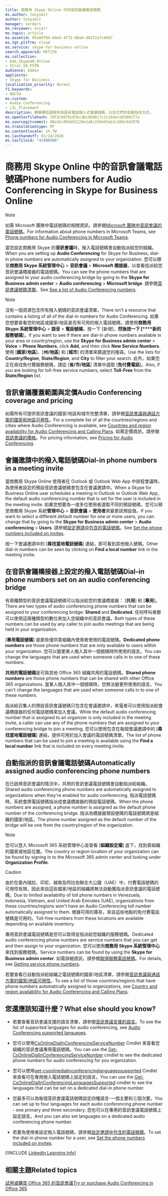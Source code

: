 ```yaml
---
title: 商務用 Skype Online 中的音訊會議電話號碼
ms.author: tonysmit
author: tonysmit
manager: serdars
ms.reviewer: oscarr
ms.topic: article
ms.assetid: 95a08f84-04e5-4f72-88a8-d6472a7c89d7
ms.tgt.pltfrm: cloud
ms.service: skype-for-business-online
search.appverid: MET150
ms.collection:
- Adm_Skype4B_Online
- Strat_SB_PSTN
audience: Admin
appliesto:
- Skype for Business
localization_priority: Normal
f1.keywords:
- NOCSH
ms.custom:
- Audio Conferencing
- LIL_Placement
description: 瞭解哪些國家和地區有電話撥入式會議號碼，以及它們的自動指派方式。
ms.openlocfilehash: 19f2cb6f0c03ecdbc6890c7c1c24daceb508377a
ms.sourcegitcommit: 88a16c09dd91229e1a8c156445eb3c360c942978
ms.translationtype: MT
ms.contentlocale: zh-TW
ms.lasthandoff: 02/14/2020
ms.locfileid: "41986508"
---
```

# <a name="phone-numbers-for-audio-conferencing-in-skype-for-business-online"></a><span data-ttu-id="919a3-103">商務用 Skype Online 中的音訊會議電話號碼</span><span class="sxs-lookup"><span data-stu-id="919a3-103">Phone numbers for Audio Conferencing in Skype for Business Online</span></span>

> [!NOTE]
> <span data-ttu-id="919a3-104">如需 Microsoft 團隊中電話號碼的相關資訊，請參閱[Microsoft 團隊中音訊會議的電話號碼](/MicrosoftTeams/phone-numbers-for-audio-conferencing-in-teams)。</span><span class="sxs-lookup"><span data-stu-id="919a3-104">For information about phone numbers in Microsoft Teams, see [Phone numbers for Audio Conferencing in Microsoft Teams](/MicrosoftTeams/phone-numbers-for-audio-conferencing-in-teams).</span></span>

<span data-ttu-id="919a3-105">當您設定商務用 Skype 的**音訊會議**時，撥入電話號碼會自動指派給您的組織。</span><span class="sxs-lookup"><span data-stu-id="919a3-105">When you are setting up **Audio Conferencing** for Skype for Business, dial-in phone numbers are automatically assigned to your organization.</span></span> <span data-ttu-id="919a3-106">您可以移至**商務用 Skype 系統管理中心** > **音訊會議** > **Microsoft 橋接器**，以查看指派給您音訊會議橋接器的電話號碼。</span><span class="sxs-lookup"><span data-stu-id="919a3-106">You can see the phone numbers that are assigned to your audio conferencing bridge by going to the **Skype for Business admin center** > **Audio conferencing** > **Microsoft bridge**.</span></span> <span data-ttu-id="919a3-107">請參閱[音訊會議號碼清單](see-a-list-of-audio-conferencing-numbers.md)。</span><span class="sxs-lookup"><span data-stu-id="919a3-107">See [See a list of Audio Conferencing numbers](see-a-list-of-audio-conferencing-numbers.md).</span></span>
  
> [!NOTE]
> <span data-ttu-id="919a3-108">沒有一個資源包含所有撥入號碼的音訊會議清單。</span><span class="sxs-lookup"><span data-stu-id="919a3-108">There isn't a resource that contains a listing of all of the dial-in numbers for Audio Conferencing.</span></span> <span data-ttu-id="919a3-109">如果您想要查看您的地區或國家/地區是否有可用的撥入電話號碼，請使用**商務用 Skype 系統管理中心** > **語音** > **電話號碼**，按一下 [新增]，**然後按一下 [\*\*\*\*新的服務號碼**]。</span><span class="sxs-lookup"><span data-stu-id="919a3-109">If you want to see if there are dial-in phone numbers available in your area or country/region, use the **Skype for Business admin center** > **Voice** > **Phone Numbers**, click **Add**, and then click **New Service Numbers**.</span></span> <span data-ttu-id="919a3-110">使用 [**國家/地區**]、[**州/地區**] 和 [**城市**] 的清單來篩選您的搜尋。</span><span class="sxs-lookup"><span data-stu-id="919a3-110">Use the lists for **Country/Region**, **State/Region**, and **City** to filter your search.</span></span> <span data-ttu-id="919a3-111">此外，如果您正在尋找免付費服務號碼，請從 [**省/市/地區**] 清單中選取 [**免付費電話**]。</span><span class="sxs-lookup"><span data-stu-id="919a3-111">Also, if you are looking for toll-free service numbers, select **Toll-Free** from the **State/Region** list.</span></span>
  
## <a name="audio-conferencing-coverage-and-pricing"></a><span data-ttu-id="919a3-112">音訊會議覆蓋範圍與定價</span><span class="sxs-lookup"><span data-stu-id="919a3-112">Audio Conferencing coverage and pricing</span></span>

<span data-ttu-id="919a3-113">如需所有可提供音訊會議的國家/地區和城市完整清單，請參閱[音訊會議與通話方案的國家和地區可用性](/microsoftteams/country-and-region-availability-for-audio-conferencing-and-calling-plans/country-and-region-availability-for-audio-conferencing-and-calling-plans)。</span><span class="sxs-lookup"><span data-stu-id="919a3-113">For a complete list of all the countries/regions and cities where Audio Conferencing is available, see [Countries and region availability for Audio Conferencing and Calling Plans](/microsoftteams/country-and-region-availability-for-audio-conferencing-and-calling-plans/country-and-region-availability-for-audio-conferencing-and-calling-plans).</span></span> <span data-ttu-id="919a3-114">如需定價資訊，請參閱[音訊會議的價格](https://products.office.com/skype-for-business/audio-conferencing#Requirements)。</span><span class="sxs-lookup"><span data-stu-id="919a3-114">For pricing information, see [Pricing for Audio Conferencing](https://products.office.com/skype-for-business/audio-conferencing#Requirements).</span></span>
  
## <a name="dial-in-phone-numbers-in-a-meeting-invite"></a><span data-ttu-id="919a3-115">會議邀請中的撥入電話號碼</span><span class="sxs-lookup"><span data-stu-id="919a3-115">Dial-in phone numbers in a meeting invite</span></span>

<span data-ttu-id="919a3-116">當商務用 Skype Online 使用者在 Outlook 或 Outlook Web App 中排程會議時，為使用者設定的預設音訊會議號碼會包含在會議邀請中。</span><span class="sxs-lookup"><span data-stu-id="919a3-116">When a Skype for Business Online user schedules a meeting in Outlook or Outlook Web App, the default audio conferencing number that is set for the user is included in the meeting invite.</span></span> <span data-ttu-id="919a3-117">如果您想要為一或多位使用者選取不同的預設號碼，您可以移至商務用 Skype 系統**管理中心** > **音訊會議** > **使用者**來變更該預設值。</span><span class="sxs-lookup"><span data-stu-id="919a3-117">If you want to select a different default number for one or more users, you can change that by going to the **Skype for Business admin center** > **Audio conferencing** > **Users**.</span></span> <span data-ttu-id="919a3-118">請參閱[設定邀請中包含的電話號碼](set-the-phone-numbers-included-on-invites.md)。</span><span class="sxs-lookup"><span data-stu-id="919a3-118">See [Set the phone numbers included on invites](set-the-phone-numbers-included-on-invites.md).</span></span>
  
<span data-ttu-id="919a3-119">按一下會議邀請中的 [**尋找當地電話號碼**] 連結，即可看到其他撥入號碼。</span><span class="sxs-lookup"><span data-stu-id="919a3-119">Other dial-in numbers can be seen by clicking on **Find a local number** link in the meeting invite.</span></span>
  
## <a name="dial-in-phone-numbers-set-on-an-audio-conferencing-bridge"></a><span data-ttu-id="919a3-120">在音訊會議橋接器上設定的撥入電話號碼</span><span class="sxs-lookup"><span data-stu-id="919a3-120">Dial-in phone numbers set on an audio conferencing bridge</span></span>

<span data-ttu-id="919a3-121">有兩種類型的音訊會議電話號碼可以指派給您的會議橋接器： [**共用**] 和 [**專用**]。</span><span class="sxs-lookup"><span data-stu-id="919a3-121">There are two types of audio conferencing phone numbers that can be assigned to your conferencing bridge: **Shared** and **Dedicated**.</span></span> <span data-ttu-id="919a3-122">任何呼叫者都可以使用這兩種類型的數位來加入您組織中的音訊會議。</span><span class="sxs-lookup"><span data-stu-id="919a3-122">Both types of these numbers can be used by any caller to join audio meetings that are being held in your organization.</span></span>
  
 <span data-ttu-id="919a3-123">[**專用電話號碼**] 是那些僅供貴組織內使用者使用的電話號碼。</span><span class="sxs-lookup"><span data-stu-id="919a3-123">**Dedicated phone numbers** are those phone numbers that are only available to users within your organization.</span></span> <span data-ttu-id="919a3-124">您可以變更某人撥入其中一個號碼時所使用的語言。</span><span class="sxs-lookup"><span data-stu-id="919a3-124">You can change the languages that are used when someone calls in to one of these numbers.</span></span>
  
 <span data-ttu-id="919a3-125">**共用的電話號碼**是可與其他 Office 365 組織共用的電話號碼。</span><span class="sxs-lookup"><span data-stu-id="919a3-125">**Shared phone numbers** are those phone numbers that can be shared with other Office 365 organizations.</span></span> <span data-ttu-id="919a3-126">當某人撥入其中一個號碼時，您無法變更所使用的語言。</span><span class="sxs-lookup"><span data-stu-id="919a3-126">You can't change the languages that are used when someone calls in to one of these numbers.</span></span>
  
<span data-ttu-id="919a3-127">指派給召集人的預設音訊會議號碼只包含在會議邀請中，來電者可以使用指派給會議橋接器的任何電話號碼來加入會議。</span><span class="sxs-lookup"><span data-stu-id="919a3-127">While the default audio conferencing number that is assigned to an organizer is only included in the meeting invite, a caller can use any of the phone numbers that are assigned to your conferencing bridge to join a meeting.</span></span> <span data-ttu-id="919a3-128">您可以使用包含在每個會議邀請中的 [**尋找當地電話號碼**] 連結，提供可用於加入會議的電話號碼清單。</span><span class="sxs-lookup"><span data-stu-id="919a3-128">The list of phone numbers that can be used to join a meeting is available using the **Find a local number** link that is included on every meeting invite.</span></span>
  
## <a name="automatically-assigned-audio-conferencing-phone-numbers"></a><span data-ttu-id="919a3-129">自動指派的音訊會議電話號碼</span><span class="sxs-lookup"><span data-stu-id="919a3-129">Automatically assigned audio conferencing phone numbers</span></span>

<span data-ttu-id="919a3-130">在已啟用音訊會議的情況中，共用的音訊會議電話號碼會自動指派給組織。</span><span class="sxs-lookup"><span data-stu-id="919a3-130">Shared audio conferencing phone numbers are automatically assigned to organizations when they're enabled for audio conferencing.</span></span> <span data-ttu-id="919a3-131">指派電話號碼時，系統會將電話號碼指派成會議橋接器的預設電話號碼。</span><span class="sxs-lookup"><span data-stu-id="919a3-131">When the phone numbers are assigned, a phone number is assigned as the default phone number of the conferencing bridge.</span></span> <span data-ttu-id="919a3-132">指派為橋接器預設號碼的電話號碼將是組織的國家/地區。</span><span class="sxs-lookup"><span data-stu-id="919a3-132">The phone number assigned as the default number of the bridge will be one from the country/region of the organization.</span></span>
  
> [!NOTE]
> <span data-ttu-id="919a3-133">您可以登入 Microsoft 365 系統管理中心並查看 [**組織設定檔**] 底下，找到貴組織的國家或地區位置。</span><span class="sxs-lookup"><span data-stu-id="919a3-133">The country or region location of your organization can be found by signing in to the Microsoft 365 admin center and looking under **Organization Profile**.</span></span> 
  
> [!CAUTION]
> <span data-ttu-id="919a3-134">由於在委內瑞拉、印尼、越南及阿拉伯聯合大公國（UAE）中，付費電話號碼的可用性有限，因此來自這些國家/地區的組織將無法自動獲指派音訊會議的電話號碼。</span><span class="sxs-lookup"><span data-stu-id="919a3-134">Due to limited availability of toll phone numbers in Venezuela, Indonesia, Vietnam, and United Arab Emirates (UAE), organizations from these countries/regions won't have an Audio Conferencing toll number automatically assigned to them.</span></span> <span data-ttu-id="919a3-135">根據可用的庫存，來自這些地點的免付費電話號碼是可用的。</span><span class="sxs-lookup"><span data-stu-id="919a3-135">Toll-free numbers from these locations are available depending on available inventory.</span></span> 
  
<span data-ttu-id="919a3-136">專用音訊會議電話號碼是您可以取得並指派給您組織的服務號碼。</span><span class="sxs-lookup"><span data-stu-id="919a3-136">Dedicated audio conferencing phone numbers are service numbers that you can get and then assign to your organization.</span></span> <span data-ttu-id="919a3-137">您可以使用**商務用 Skype 系統管理中心**來找到服務號碼。</span><span class="sxs-lookup"><span data-stu-id="919a3-137">Service numbers can be found by using the **Skype for Business admin center**.</span></span> <span data-ttu-id="919a3-138">如需詳細資訊，請參閱[取得服務電話號碼](/microsoftteams/getting-service-phone-numbers)。</span><span class="sxs-lookup"><span data-stu-id="919a3-138">For details, see [Getting service phone numbers](/microsoftteams/getting-service-phone-numbers).</span></span>
  
<span data-ttu-id="919a3-139">若要查看已自動指派給組織之電話號碼的國家/地區清單，請參閱[音訊會議與通話方案的國家/地區可用性](/microsoftteams/country-and-region-availability-for-audio-conferencing-and-calling-plans/country-and-region-availability-for-audio-conferencing-and-calling-plans)。</span><span class="sxs-lookup"><span data-stu-id="919a3-139">To see a list of those countries/regions that have phone numbers automatically assigned to organizations, see [Country and region availability for Audio Conferencing and Calling Plans](/microsoftteams/country-and-region-availability-for-audio-conferencing-and-calling-plans/country-and-region-availability-for-audio-conferencing-and-calling-plans).</span></span>
  
## <a name="what-else-should-you-know"></a><span data-ttu-id="919a3-140">您還應該知道什麼？</span><span class="sxs-lookup"><span data-stu-id="919a3-140">What else should you know?</span></span>

- <span data-ttu-id="919a3-141">若要查看音訊會議支援的語言清單，請參閱[音訊會議支援的語言](/MicrosoftTeams/audio-conferencing-supported-languages)。</span><span class="sxs-lookup"><span data-stu-id="919a3-141">To see the list of supported languages for audio conferencing, see [Audio Conferencing supported languages](/MicrosoftTeams/audio-conferencing-supported-languages).</span></span>
    
- <span data-ttu-id="919a3-142">您可以使用[CsOnlineDialInConferencingServiceNumber](https://go.microsoft.com/fwlink/?LinkId=617691) Cmdlet 來查看您組織的音訊會議專用電話號碼。</span><span class="sxs-lookup"><span data-stu-id="919a3-142">You can use the [Get-CsOnlineDialInConferencingServiceNumber](https://go.microsoft.com/fwlink/?LinkId=617691) cmdlet to see the dedicated phone numbers for audio conferencing for you organization.</span></span>
    
- <span data-ttu-id="919a3-143">您可以使用[get-csonlinedialinconferencinglanguagessupported](https://go.microsoft.com/fwlink/?LinkId=617684) Cmdlet 來查看可在專用撥入電話號碼上設定的語言。</span><span class="sxs-lookup"><span data-stu-id="919a3-143">You can use the [Get-CsOnlineDialInConferencingLanguagesSupported](https://go.microsoft.com/fwlink/?LinkId=617684) cmdlet to see the languages that can be set on a dedicated dial-in phone number.</span></span>
    
- <span data-ttu-id="919a3-144">您最多可以為每個音訊會議電話號碼設定四種語言-一個主要和三個次要。</span><span class="sxs-lookup"><span data-stu-id="919a3-144">You can set up to four languages for each audio conferencing phone number - one primary and three secondary.</span></span> <span data-ttu-id="919a3-145">您也可以在專用的音訊會議電話號碼上設定語言。</span><span class="sxs-lookup"><span data-stu-id="919a3-145">And you can also set languages on a dedicated audio conferencing phone number.</span></span>
    
- <span data-ttu-id="919a3-146">若要為使用者設定撥入電話號碼，請參閱[設定邀請中包含的電話號碼](set-the-phone-numbers-included-on-invites.md)。</span><span class="sxs-lookup"><span data-stu-id="919a3-146">To set the dial-in phone number for a user, see [Set the phone numbers included on invites](set-the-phone-numbers-included-on-invites.md).</span></span>
    
[!INCLUDE [LinkedIn Learning Info](../../common/office/linkedin-learning-info.md)]
   
## <a name="related-topics"></a><span data-ttu-id="919a3-147">相關主題</span><span class="sxs-lookup"><span data-stu-id="919a3-147">Related topics</span></span>

[<span data-ttu-id="919a3-148">試用或購買 Office 365 的音訊會議</span><span class="sxs-lookup"><span data-stu-id="919a3-148">Try or purchase Audio Conferencing in Office 365</span></span>](../audio-conferencing-in-office-365/try-or-purchase-audio-conferencing-in-office-365.md)
